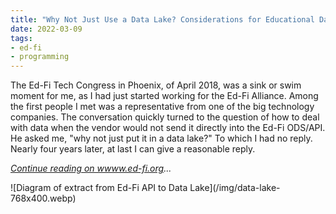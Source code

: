 ```yaml
---
title: "Why Not Just Use a Data Lake? Considerations for Educational Data in the Ed-Fi Ecosystem"
date: 2022-03-09
tags:
- ed-fi
- programming
---
```


The Ed-Fi Tech Congress in Phoenix, of April 2018, was a sink or swim moment for
me, as I had just started working for the Ed-Fi Alliance. Among the first people
I met was a representative from one of the big technology companies. The
conversation quickly turned to the question of how to deal with data when the
vendor would not send it directly into the Ed-Fi ODS/API. He asked me, "why not
just put it in a data lake?" To which I had no reply. Nearly four years later,
at last I can give a reasonable reply.

_[Continue reading on wwww.ed-fi.org](https://www.ed-fi.org/blog/2022/03/why-not-just-use-a-data-lake-considerations-for-educational-data-in-the-ed-fi-ecosystem/)..._

<div class="image">
![Diagram of extract from Ed-Fi API to Data Lake](/img/data-lake-768x400.webp)
</div>
<!-- truncate -->
